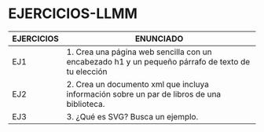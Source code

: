 # EJERCICIOS-LLMM
EJERCICIOS | ENUNCIADO
------------ | -------------
EJ1 | 1. Crea una página web sencilla con un encabezado h1 y un pequeño párrafo de texto de tu elección
EJ2 | 2. Crea un documento xml que incluya información sobre un par de libros de una biblioteca.
EJ3 | 3. ¿Qué es SVG? Busca un ejemplo.
